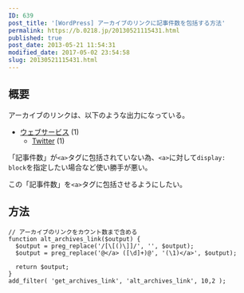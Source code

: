 ```yaml
---
ID: 639
post_title: '[WordPress] アーカイブのリンクに記事件数を包括する方法'
permalink: https://b.0218.jp/20130521115431.html
published: true
post_date: 2013-05-21 11:54:31
modified_date: 2017-05-02 23:54:58
slug: 20130521115431.html
---
```

<!--more-->

<h2>概要</h2>

アーカイブのリンクは、以下のような出力になっている。

<div class="sandbox">
<ul>
<li><a href="#">ウェブサービス</a> (1)
 <ul class="children">
  <li><a href="#">Twitter</a> (1)
 </ul>
</li>
</ul>
</div>

「記事件数」が<code>&lt;a&gt;</code>タグに包括されていない為、<code>&lt;a&gt;</code>に対して<code>display: block</code>を指定したい場合など使い勝手が悪い。

この「記事件数」を<code>&lt;a&gt;</code>タグに包括させるようにしたい。

<h2>方法</h2>

<pre><code class="language-php">// アーカイブのリンクをカウント数まで含める
function alt_archives_link($output) {
  $output = preg_replace('/[\[()\]]/', '', $output);
  $output = preg_replace('@&lt;/a&gt; ([\d]+)@', '(\1)&lt;/a&gt;', $output);

  return $output;
}
add_filter( 'get_archives_link', 'alt_archives_link', 10,2 );
</code></pre>